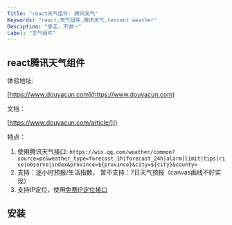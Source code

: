 ```yaml
---
Title: "react天气组件: 腾讯天气"
Keywords: "react,天气组件,腾讯天气,tencent weather"
Desciption: "拿走，不谢～"
Label: "天气组件"
---
```


## react腾讯天气组件

体验地址:

[https://www.douyacun.com](https://www.douyacun.com)

文档：

[https://www.douyacun.com/article/]()

特点：

1. 使用腾讯天气接口: `https://wis.qq.com/weather/common?source=pc&weather_type=forecast_1h|forecast_24h|alarm|limit|tips|rise|observe|index&province=${province}&city=${city}&county=`
2. 支持：逐小时预报/生活指数， 暂不支持：7日天气预报（canvas画线不好实现）
3. 支持IP定位，使用[免费IP定位接口](https://www.douyacun.com/article/a57b58a343f051cf1fb9761a31d37693)



## 安装

 
